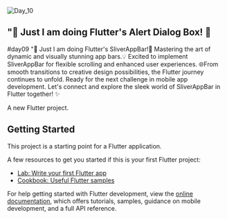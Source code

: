 ![Day_10](https://github.com/opi1001/Day_09/assets/134625691/62cc0887-719d-49c1-a4ef-49720f4f961d)

## "🚀 Just I am doing  Flutter's Alert Dialog Box! 📱

#day09
"🚀 Just I am doing Flutter's SliverAppBar!📱
Mastering the art of dynamic and visually stunning app bars.💡 
Excited to implement SliverAppBar for flexible scrolling and enhanced user experiences. 
🌐From smooth transitions to creative design possibilities, the Flutter journey continues to unfold. 
Ready for the next challenge in mobile app development. 
Let's connect and explore the sleek world of SliverAppBar in Flutter together! ✨

A new Flutter project.

## Getting Started

This project is a starting point for a Flutter application.

A few resources to get you started if this is your first Flutter project:

- [Lab: Write your first Flutter app](https://docs.flutter.dev/get-started/codelab)
- [Cookbook: Useful Flutter samples](https://docs.flutter.dev/cookbook)

For help getting started with Flutter development, view the
[online documentation](https://docs.flutter.dev/), which offers tutorials,
samples, guidance on mobile development, and a full API reference.
